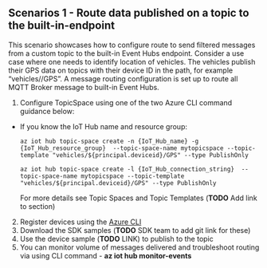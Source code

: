 ## Scenarios 1 - Route data published on a topic to the built-in-endpoint

This scenario showcases how to configure route to send filtered messages from a custom topic to the built-in Event Hubs endpoint. Consider a use case where one needs to identify location of vehicles. The vehicles publish their GPS data on topics with their device ID in the path, for example “vehicles/<VIN>/GPS”. A message routing configuration is set up to route all MQTT Broker message to built-in Event Hubs.


1. Configure TopicSpace using one of the two Azure CLI command guidance below:
* If you know the IoT Hub name and resource group:
  ```azurecli
  az iot hub topic-space create -n {IoT_Hub_name} -g {IoT_Hub_resource_group}  --topic-space-name mytopicspace --topic-template "vehicles/${principal.deviceid}/GPS" --type PublishOnly
  ```
  ```azurecli
  az iot hub topic-space create -l {IoT_Hub_connection_string}  --topic-space-name mytopicspace --topic-template "vehicles/${principal.deviceid}/GPS" --type PublishOnly
  ```
  For more details see Topic Spaces and Topic Templates (**TODO** Add link to section)

2. Register devices using the [Azure CLI](https://docs.microsoft.com/cli/azure/iot/hub/device-identity?view=azure-cli-latest#az_iot_hub_device_identity_create)
3. Download the SDK samples (**TODO** SDK team to add git link for these)
4. Use the device sample (**TODO** LINK) to publish to the topic
5. You can monitor volume of messages delivered and troubleshoot routing via using CLI command - **az iot hub monitor-events**



